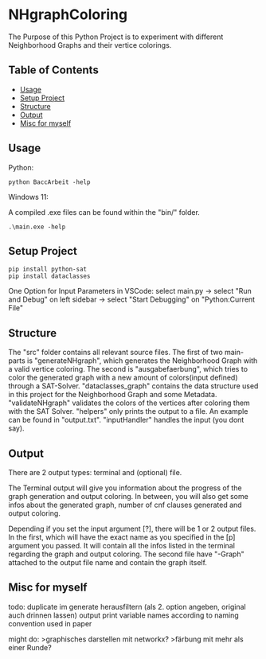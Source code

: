 # NHgraphColoring

The Purpose of this Python Project is to experiment with different Neighborhood Graphs and their vertice colorings.

## Table of Contents
* [Usage](#usage)
* [Setup Project](#setup-project)
* [Structure](#structure)
* [Output](#output)
* [Misc for myself](#misc-for-myself)

## Usage

Python:

```
python BaccArbeit -help
```

Windows 11:

A compiled .exe files can be found within the "bin/" folder.
```
.\main.exe -help
```

## Setup Project

```
pip install python-sat
pip install dataclasses
```

One Option for Input Parameters in VSCode: select main.py -> select "Run and Debug" on left sidebar -> select "Start Debugging" on "Python:Current File"

## Structure

The "src" folder contains all relevant source files. The first of two main-parts is "generateNHgraph", which generates the Neighborhood Graph with a valid vertice coloring. The second is "ausgabefaerbung", which tries to color the generated graph with a new amount of colors(input defined) through a SAT-Solver. "dataclasses_graph" contains the data structure used in this project for the Neighborhood Graph and some Metadata. "validateNHgraph" validates the colors of the vertices after coloring them with the SAT Solver. "helpers" only prints the output to a file. An example can be found in "output.txt". "inputHandler" handles the input (you dont say).

## Output

There are 2 output types: terminal and (optional) file.

The Terminal output will give you information about the progress of the graph generation and output coloring. In between, you will also get some infos about the generated graph, number of cnf clauses generated and output coloring.

Depending if you set the input argument [?], there will be 1 or 2 output files. In the first, which will have the exact name as you specified in the [p] argument you passed. It will contain all the infos listed in the terminal regarding the graph and
output coloring.
The second file have "-Graph" attached to the output file name and contain the graph itself.

## Misc for myself

todo: duplicate im generate herausfiltern (als 2. option angeben, original auch drinnen lassen)
      output print variable names according to naming convention used in paper
      

might do:
      >graphisches darstellen mit networkx?
      >färbung mit mehr als einer Runde?
